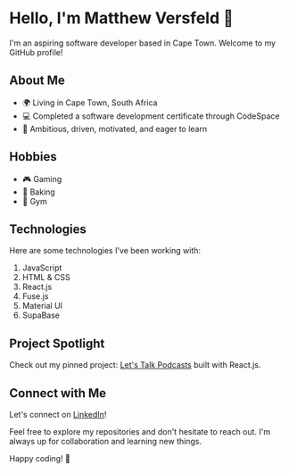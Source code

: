 # Hello, I'm Matthew Versfeld 👋

I'm an aspiring software developer based in Cape Town. Welcome to my GitHub profile!

## About Me

- 🌍 Living in Cape Town, South Africa
- 💻 Completed a software development certificate through CodeSpace
- 🚀 Ambitious, driven, motivated, and eager to learn

## Hobbies

- 🎮 Gaming
- 🍰 Baking
- 💪 Gym

## Technologies

Here are some technologies I've been working with:

1. JavaScript
2. HTML & CSS
3. React.js
4. Fuse.js
5. Material UI
6. SupaBase

## Project Spotlight

Check out my pinned project: [Let's Talk Podcasts](https://dazzling-pegasus-dd3784.netlify.app/) built with React.js.

## Connect with Me

Let's connect on [LinkedIn](https://www.linkedin.com/in/matt-versfeld-tech/)!

Feel free to explore my repositories and don't hesitate to reach out. I'm always up for collaboration and learning new things.

Happy coding! 🚀
